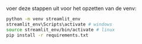 voer deze stappen uit voor het opzetten van de venv:

```bash
python -m venv streamlit_env
streamlit_env\Scripts\activate # windows
source streamlit_env/bin/activate # linux
pip install -r requirements.txt
```